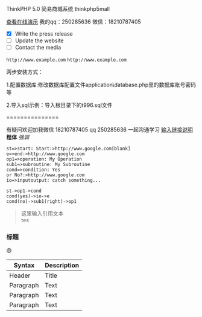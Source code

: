 ThinkPHP 5.0 简易商城系统 thinkphp5mall

[查看在线演示](http://open.gaoxueya.com)  我的qq：250285636 微信：18210787405

- [x] Write the press release
- [ ] Update the website
- [ ] Contact the media
 
`http://www.example.com`
`http://www.example.com`

两步安装方式：

1.配置数据库:修改数据库配置文件application\database.php里的数据库账号密码等

2.导入sql示例：导入根目录下的t996.sql文件

===============


有疑问欢迎加我微信 18210787405  qq 250285636  一起沟通学习
[输入链接说明](http://)
 **粗体**  _强调_ 

```[flow]
st=>start: Start:>http://www.google.com[blank]
e=>end:>http://www.google.com
op1=>operation: My Operation
sub1=>subroutine: My Subroutine
cond=>condition: Yes
or No?:>http://www.google.com
io=>inputoutput: catch something...

st->op1->cond
cond(yes)->io->e
cond(no)->sub1(right)->op1
```

> 这里输入引用文本  
> tes


### 标题

 :smile: 

| Syntax | Description |
| --- | ----------- |
| Header | Title |
| Paragraph | Text |
| Paragraph | Text |
| Paragraph | Text |